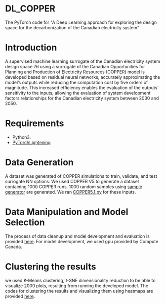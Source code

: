 # DL_COPPER
The PyTorch code for "A Deep Learning approach for exploring the design space for the decarbonization of the Canadian electricity system"
# Introduction
A supervised machine learning surrogate of the Canadian electricity system design space 76
using a surrogate of the Canadian Opportunities for Planning and Production of Electricity Resources (COPPER) model is developed based on residual neural networks, accurately approximating the model’s outputs while reducing the computation cost by five orders of magnitude. This increased efficiency enables the evaluation of the outputs' sensitivity to the inputs, allowing the evaluation of system development factors relationships for the Canadian electricity system between 2030 and 2050.
# Requirements
* Python3.
* [PyTorchLightening](https://www.pytorchlightning.ai/)
# Data Generation
A dataset was generated of COPPER simulations to train, validate, and test surrogate NN options. We used COPPER V5 to generate a dataset containing 1000 COPPER runs.
1000 random samples using [sample generator](https://github.com/ZahraJahangiri/DL_COPPER/blob/main/DataGen/input_sample_generator_v1.1.py) are generated. We ran [COPPER5.1.py](https://github.com/ZahraJahangiri/DL_COPPER/blob/main/DataGen/COPPER5.1.py) for these inputs. 
# Data Manipulation and Model Selection 
The process of data cleanup and model development and evaluation is provided [here](https://github.com/ZahraJahangiri/DL_COPPER/tree/main/DataPrep_ModelDev). For model development, we used gpu provided by Compute Canada. 
# Clustering the results 
we used K-Means clustering, t-SNE dimensionality reduction to be able to visualize 2000 plots, resulting from running the developed model. The codes for clustering the results and visualizing them using heatmaps are provided [here](https://github.com/ZahraJahangiri/DL_COPPER/tree/main/Visualization).
